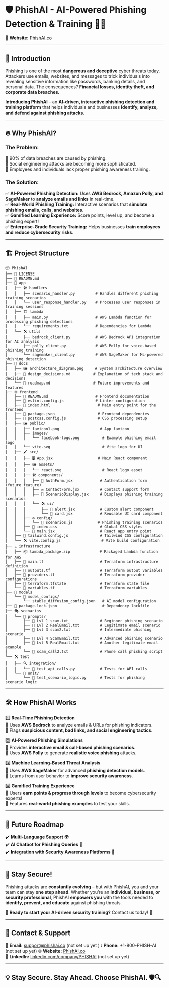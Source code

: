  # 🛡️ PhishAI - AI-Powered Phishing Detection & Training 🧠🎯  

🔮 **Website:** [PhishAI.co](https://phishai.co/) 

---
## 🚀 Introduction  
Phishing is one of the most **dangerous and deceptive** cyber threats today. Attackers use emails, websites, and messages to trick individuals into revealing sensitive information like passwords, banking details, and personal data. The consequences? **Financial losses, identity theft, and corporate data breaches.**  

**Introducing PhishAI** – an **AI-driven, interactive phishing detection and training platform** that helps individuals and businesses **identify, analyze, and defend against phishing attacks**.  

---

## 🔥 Why PhishAI?  
### The Problem:  
📌 90% of data breaches are caused by phishing.  
📌 Social engineering attacks are becoming more sophisticated.  
📌 Employees and individuals lack proper phishing awareness training.  

### The Solution:  
✅ **AI-Powered Phishing Detection:** Uses **AWS Bedrock, Amazon Polly, and SageMaker** to **analyze emails and links** in real-time.  
✅ **Real-World Phishing Training:** Interactive scenarios that **simulate phishing emails, calls, and websites**.  
✅ **Gamified Learning Experience:** Score points, level up, and become a phishing expert!  
✅ **Enterprise-Grade Security Training:** Helps businesses **train employees and reduce cybersecurity risks**.  

---

## 🏗️ Project Structure  
```plaintext
📦 PhishAI
├── 📜 LICENSE
├── 📜 README.md
├── 🏢 app
│   ├── 🛠️ handlers
│   │   ├── scenario_handler.py         # Handles different phishing training scenarios
│   │   └── user_response_handler.py    # Processes user responses in training sessions
│   ├── 🏗️ lambda
│   │   ├── main.py                     # AWS Lambda function for processing phishing detections
│   │   └── requirements.txt            # Dependencies for Lambda
│   └── 🛠️ utils
│       ├── bedrock_client.py           # AWS Bedrock API integration for AI analysis
│       ├── polly_client.py             # AWS Polly for voice-based phishing training
│       └── sagemaker_client.py         # AWS SageMaker for ML-powered phishing detection
├── 📖 docs
│   ├── 🖼️ architecture_diagram.png     # System architecture overview
│   ├── 📜 design_decisions.md          # Explanation of tech stack and decisions
│   └── 🚀 roadmap.md                   # Future improvements and features
├── 🌐 frontend
│   ├── 📜 README.md                     # Frontend documentation
│   ├── 📜 eslint.config.js              # Linter configuration
│   ├── 📜 index.html                     # Main entry point for the frontend
│   ├── 📜 package.json                   # Frontend dependencies
│   ├── 🎨 postcss.config.js              # CSS processing setup
│   ├── 🖼️ public/
│   │   ├── favicon1.png                  # App favicon
│   │   ├── images/
│   │   │   └── facebook-logo.png          # Example phishing email logo
│   │   └── vite.svg                       # Vite logo for UI
│   ├── 🖌️ src/
│   │   ├── 🖥️ App.jsx                    # Main React component
│   │   ├── 🖼️ assets/
│   │   │   └── react.svg                  # React logo asset
│   │   ├── 🛠️ components/
│   │   │   ├── 🔐 AuthForm.jsx            # Authentication form (future feature)
│   │   │   ├── ✉️ ContactForm.jsx         # Contact support form
│   │   │   ├── 📧 ScenarioDisplay.jsx     # Displays phishing training scenarios
│   │   │   └── 🛠️ ui/
│   │   │       ├── 🚨 alert.jsx           # Custom alert component
│   │   │       └── 📝 card.jsx            # Reusable UI card component
│   │   ├── ⚙️ config/
│   │   │   └── 📜 scenarios.js           # Phishing training scenarios
│   │   ├── 🎨 index.css                   # Global CSS styles
│   │   └── 🚀 main.jsx                    # React app entry point
│   ├── 🎨 tailwind.config.js              # Tailwind CSS configuration
│   └── 🛠️ vite.config.js                  # Vite build configuration
├── ☁️ infrastructure
│   ├── 📦 lambda_package.zip             # Packaged Lambda function for AWS
│   ├── 📜 main.tf                         # Terraform infrastructure definition
│   ├── 📜 outputs.tf                      # Terraform output variables
│   ├── 📜 providers.tf                    # Terraform provider configurations
│   ├── 📜 terraform.tfstate               # Terraform state file
│   └── 📜 variables.tf                    # Terraform variables
├── 🤖 models
│   └── 🧠 model_configs/
│       └── stable_diffusion_config.json   # AI model configuration
├── 📜 package-lock.json                    # Dependency lockfile
├── 🎭 scenarios
│   └── 📜 prompts/
│       ├── 📜 Lvl 1 scam.txt              # Beginner phishing scenario
│       ├── 📜 Lvl 2 RealEmail.txt         # Legitimate email scenario
│       ├── 📜 Lvl 3 scam2.txt             # Intermediate phishing scenario
│       ├── 📜 Lvl 4 ScamEmail.txt         # Advanced phishing scenario
│       ├── 📜 Lvl 5 RealEmail.txt         # Another legitimate email example
│       └── 📜 scam_call2.txt              # Phone call phishing script
└── 🛠️ test
│   ├── 🔍 integration/
│   │   └── 🧪 test_api_calls.py           # Tests for API calls
│   └── 🧪 unit/
│       └── 🧪 test_scenario_logic.py      # Tests for phishing scenario logic
``` 
---

## 🛠️ How PhishAI Works  

1️⃣ **Real-Time Phishing Detection**  
🔹 Uses **AWS Bedrock** to analyze emails & URLs for phishing indicators.  
🔹 Flags **suspicious content, bad links, and social engineering tactics**.  

2️⃣ **AI-Powered Phishing Simulations**  
🔹 Provides **interactive email & call-based phishing scenarios**.  
🔹 Uses **AWS Polly** to generate **realistic voice phishing** attacks.  

3️⃣ **Machine Learning-Based Threat Analysis**  
🔹 Uses **AWS SageMaker** for advanced **phishing detection models**.  
🔹 Learns from user behavior to **improve security awareness**.  

4️⃣ **Gamified Training Experience**  
🔹 Users **earn points & progress through levels** to become cybersecurity experts!  
🔹 Features **real-world phishing examples** to test your skills.  

---

## 🔮 Future Roadmap  
✔️ **Multi-Language Support** 🌍  
✔️ **AI Chatbot for Phishing Queries** 🤖  
✔️ **Integration with Security Awareness Platforms** 🔐  

---

## 📢 Stay Secure!  
Phishing attacks are **constantly evolving** – but with PhishAI, you and your team can stay **one step ahead**. Whether you’re an **individual, business, or security professional**, PhishAI **empowers you** with the tools needed to **identify, prevent, and educate** against phishing threats.  

🔹 **Ready to start your AI-driven security training?** Contact us today! 📩  

---
## 📩 Contact & Support  

📧 **Email:** support@phishai.co  (not set up yet )
📞 **Phone:** +1-800-PHISH-AI  (not set up yet)
🌐 **Website:** [PhishAI.co](https://phishai.co/)  
🔗 **LinkedIn:** [linkedin.com/company/PHISHAI](https://www.linkedin.com/in/amiya-islam-devopsengineer/)  (not set up yet)

---
## 💡 Stay Secure. Stay Ahead. Choose **PhishAI**. 🛡️🔍  